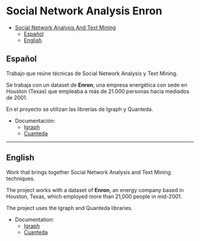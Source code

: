 # Social Network Analysis Enron

- [Social Network Analysis And Text Mining](#social-network-analysis-and-text-mining)
  - [Español](#español)
  - [English](#english)

## Español

Trabajo que reúne técnicas de Social Network Analysis y Text Mining.

Se trabaja con un dataset de **Enron**, una empresa energética con sede en Houston (Texas) que empleaba a más de 21.000 personas hacia mediados de 2001.

En el proyecto se utilizan las librerías de Igraph y Quanteda.

- Documentación:
  - [Igraph](https://igraph.org/r/)
  - [Cuanteda](https://quanteda.io/)
  
---

## English

Work that brings together Social Network Analysis and Text Mining techniques.

The project works with a dataset of **Enron**, an energy company based in Houston, Texas, which employed more than 21,000 people in mid-2001.

The project uses the Igraph and Quanteda libraries.

- Documentation:
  - [Igraph](https://igraph.org/r/)
  - [Cuanteda](https://quanteda.io/)
  
